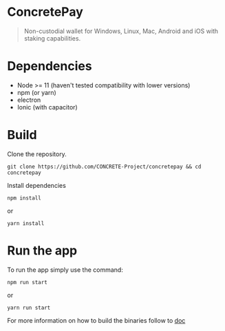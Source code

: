 # ConcretePay

> Non-custodial wallet for Windows, Linux, Mac, Android and iOS with staking capabilities.

# Dependencies

-   Node >= 11 (haven't tested compatibility with lower versions)
-   npm (or yarn)
-   electron
-   Ionic (with capacitor)

# Build

Clone the repository.

```
git clone https://github.com/CONCRETE-Project/concretepay && cd concretepay
```

Install dependencies

```
npm install
```

or

```
yarn install
```

# Run the app

To run the app simply use the command:

```
npm run start
```

or

```
yarn run start
```

For more information on how to build the binaries follow to [doc](./docs/README.md)
